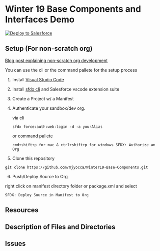 # Winter 19 Base Components and Interfaces Demo


<a href="https://githubsfdeploy.herokuapp.com?owner=mjyocca&repo=Winter19-Base-Components&ref=master">
  <img alt="Deploy to Salesforce"
       src="https://raw.githubusercontent.com/afawcett/githubsfdeploy/master/deploy.png">
</a>


## Setup (For non-scratch org)

[Blog post explaining non-scratch org development](https://github.com/forcedotcom/salesforcedx-vscode/wiki/Develop-Against-Any-Org-in-Visual-Studio-Code)

You can use the cli or the command pallete for the setup process 

1. Install [Visual Studio Code](https://code.visualstudio.com/download)

2. Install [sfdx cli](https://developer.salesforce.com/tools/sfdxcli) and Salesforce vscode extension suite

3. Create a Project w/ a Manifest

   
4. Authenticate your sandbox/dev org.

   via cli
   ```
   sfdx force:auth:web:login -d -a yourAlias
   ```
   or command pallete
   ```
   cmd+shift+p for mac & ctrl+shift+p for windows SFDX: Authorize an Org
   ```
5. Clone this repository

```
git clone https://github.com/mjyocca/Winter19-Base-Components.git
```
6. Push/Deploy Source to Org

right click on manifest directory folder or package.xml
and select
```
SFDX: Deploy Source in Manifest to Org
```
## Resources


## Description of Files and Directories


## Issues


